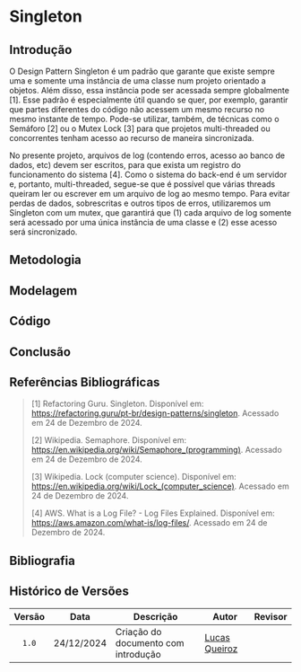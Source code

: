 # Singleton

## Introdução

O Design Pattern Singleton é um padrão que garante que existe sempre uma e somente uma instância de uma classe num projeto orientado a objetos. Além disso, essa instância pode ser acessada sempre globalmente [1]. Esse padrão é especialmente útil quando se quer, por exemplo, garantir que partes diferentes do código não acessem um mesmo recurso no mesmo instante de tempo. Pode-se utilizar, também, de técnicas como o Semáforo [2] ou o Mutex Lock [3] para que projetos multi-threaded ou concorrentes tenham acesso ao recurso de maneira sincronizada.

No presente projeto, arquivos de log (contendo erros, acesso ao banco de dados, etc) devem ser escritos, para que exista um registro do funcionamento do sistema [4]. Como o sistema do back-end é um servidor e, portanto, multi-threaded, segue-se que é possível que várias threads queiram ler ou escrever em um arquivo de log ao mesmo tempo. Para evitar perdas de dados, sobrescritas e outros tipos de erros, utilizaremos um Singleton com um mutex, que garantirá que (1) cada arquivo de log somente será acessado por uma única instância de uma classe e (2) esse acesso será sincronizado.

## Metodologia

## Modelagem

## Código

## Conclusão

## Referências Bibliográficas


>
> [1] Refactoring Guru. Singleton. Disponível em: <https://refactoring.guru/pt-br/design-patterns/singleton>. Acessado em 24 de Dezembro de 2024.
>
> [2] Wikipedia. Semaphore. Disponível em: <https://en.wikipedia.org/wiki/Semaphore_(programming)>. Acessado em 24 de Dezembro de 2024.
>
> [3] Wikipedia. Lock (computer science). Disponível em: <https://en.wikipedia.org/wiki/Lock_(computer_science)>. Acessado em 24 de Dezembro de 2024.
>
> [4] AWS. What is a Log File? - Log Files Explained. Disponível em: <https://aws.amazon.com/what-is/log-files/>. Acessado em 24 de Dezembro de 2024.
>

## Bibliografia

## Histórico de Versões

| Versão | Data | Descrição | Autor | Revisor |
| :----: | ---- | --------- | ----- | ------- |
| `1.0`  |24/12/2024| Criação do documento com introdução | [Lucas Queiroz](https://github.com/lucasqueiroz23) ||

